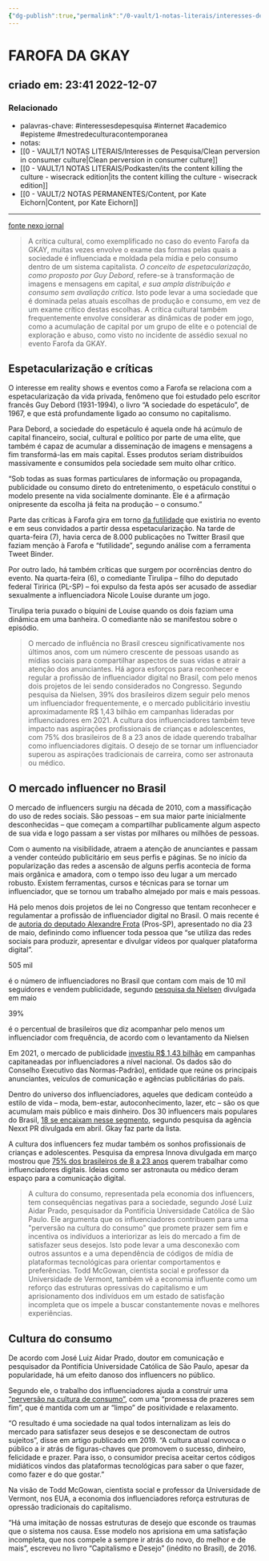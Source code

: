 ```yaml
---
{"dg-publish":true,"permalink":"/0-vault/1-notas-literais/interesses-de-pesquisa/farofa-da-gkay/","tags":["interessesdepesquisa","internet","academico","episteme","mestredeculturacontemporanea"],"dgHomeLink":true,"dgShowLocalGraph":true,"dgShowFileTree":true,"dgEnableSearch":true}
---
```


# FAROFA DA GKAY
## criado em: 23:41 2022-12-07

### Relacionado
- palavras-chave: #interessesdepesquisa #internet #academico #episteme #mestredeculturacontemporanea 
- notas: 
- [[0 - VAULT/1 NOTAS LITERAIS/Interesses de Pesquisa/Clean perversion in consumer culture\|Clean perversion in consumer culture]]
- [[0 - VAULT/1 NOTAS LITERAIS/Podkasten/its the content killing the culture - wisecrack edition\|its the content killing the culture - wisecrack edition]]
- [[0 - VAULT/2 NOTAS PERMANENTES/Content, por Kate Eichorn\|Content, por Kate Eichorn]]

---

[fonte nexo jornal](https://www.nexojornal.com.br/expresso/2022/12/07/Como-a-Farofa-da-Gkay-virou-o-%C3%A1pice-da-cultura-influencer?posicao-home-esquerda=2)

>A crítica cultural, como exemplificado no caso do evento Farofa da GKAY, muitas vezes envolve o exame das formas pelas quais a sociedade é influenciada e moldada pela mídia e pelo consumo dentro de um sistema capitalista. *O conceito de espetacularização, como proposto por Guy Debord*, refere-se à transformação de imagens e mensagens em capital, *e sua ampla distribuição e consumo sem avaliação crítica*. Isto pode levar a uma sociedade que é dominada pelas atuais escolhas de produção e consumo, em vez de um exame crítico destas escolhas. A crítica cultural também frequentemente envolve considerar as dinâmicas de poder em jogo, como a acumulação de capital por um grupo de elite e o potencial de exploração e abuso, como visto no incidente de assédio sexual no evento Farofa da GKAY.
## Espetacularização e críticas

O interesse em reality shows e eventos como a Farofa se relaciona com a espetacularização da vida privada, fenômeno que foi estudado pelo escritor francês Guy Debord (1931-1994), o livro “A sociedade do espetáculo”, de 1967, e que está profundamente ligado ao consumo no capitalismo.

Para Debord, a sociedade do espetáculo é aquela onde há acúmulo de capital financeiro, social, cultural e político por parte de uma elite, que também é capaz de acumular a disseminação de imagens e mensagens a fim transformá-las em mais capital. Esses produtos seriam distribuídos massivamente e consumidos pela sociedade sem muito olhar crítico.

“Sob todas as suas formas particulares de informação ou propaganda, publicidade ou consumo direto do entretenimento, o espetáculo constitui o modelo presente na vida socialmente dominante. Ele é a afirmação onipresente da escolha já feita na produção – o consumo.”

Parte das críticas à Farofa gira em torno [da futilidade](https://dash.tweetbinder.com/report/free) que existiria no evento e em seus convidados a partir dessa espetacularização. Na tarde de quarta-feira (7), havia cerca de 8.000 publicações no Twitter Brasil que faziam menção à Farofa e “futilidade”, segundo análise com a ferramenta Tweet Binder.

Por outro lado, há também críticas que surgem por ocorrências dentro do evento. Na quarta-feira (6), o comediante Tirulipa – filho do deputado federal Tiririca (PL-SP) – foi expulso da festa após ser acusado de assediar sexualmente a influenciadora Nicole Louise durante um jogo.

Tirulipa teria puxado o bíquini de Louise quando os dois faziam uma dinâmica em uma banheira. O comediante não se manifestou sobre o episódio.


>O mercado de influência no Brasil cresceu significativamente nos últimos anos, com um número crescente de pessoas usando as mídias sociais para compartilhar aspectos de suas vidas e atrair a atenção dos anunciantes. Há agora esforços para reconhecer e regular a profissão de influenciador digital no Brasil, com pelo menos dois projetos de lei sendo considerados no Congresso. Segundo pesquisa da Nielsen, 39% dos brasileiros dizem seguir pelo menos um influenciador frequentemente, e o mercado publicitário investiu aproximadamente R$ 1,43 bilhão em campanhas lideradas por influenciadores em 2021. A cultura dos influenciadores também teve impacto nas aspirações profissionais de crianças e adolescentes, com 75% dos brasileiros de 8 a 23 anos de idade querendo trabalhar como influenciadores digitais. O desejo de se tornar um influenciador superou as aspirações tradicionais de carreira, como ser astronauta ou médico.
## O mercado influencer no Brasil

O mercado de influencers surgiu na década de 2010, com a massificação do uso de redes sociais. São pessoas – em sua maior parte inicialmente desconhecidas – que começam a compartilhar publicamente algum aspecto de sua vida e logo passam a ser vistas por milhares ou milhões de pessoas.

Com o aumento na visibilidade, atraem a atenção de anunciantes e passam a vender conteúdo publicitário em seus perfis e páginas. Se no início da popularização das redes a ascensão de alguns perfis acontecia de forma mais orgânica e amadora, com o tempo isso deu lugar a um mercado robusto. Existem ferramentas, cursos e técnicas para se tornar um influenciador, que se tornou um trabalho almejado por mais e mais pessoas.

Há pelo menos dois projetos de lei no Congresso que tentam reconhecer e regulamentar a profissão de influenciador digital no Brasil. O mais recente é de [autoria do deputado Alexandre Frota](https://www.camara.leg.br/proposicoesWeb/prop_mostrarintegra?codteor=2174196&filename=PL+1335/2022) (Pros-SP), apresentado no dia 23 de maio, definindo como influencer toda pessoa que “se utiliza das redes sociais para produzir, apresentar e divulgar vídeos por qualquer plataforma digital”.

505 mil

é o número de influenciadores no Brasil que contam com mais de 10 mil seguidores e vendem publicidade, segundo [pesquisa da Nielsen](https://www1.folha.uol.com.br/mercado/2022/05/brasil-tem-mais-influenciadores-do-que-dentistas.shtml) divulgada em maio

39%

é o percentual de brasileiros que diz acompanhar pelo menos um influenciador com frequência, de acordo com o levantamento da Nielsen

Em 2021, o mercado de publicidade [investiu R$ 1,43 bilhão](https://economia.uol.com.br/noticias/redacao/2022/03/21/publicidade-brasileira-movimentou-r-20-bilhoes-em-2021-digital-e-destaque.htm) em campanhas capitaneadas por influenciadores a nível nacional. Os dados são do Conselho Executivo das Normas-Padrão), entidade que reúne os principais anunciantes, veículos de comunicação e agências publicitárias do país.

Dentro do universo dos influenciadores, aqueles que dedicam conteúdo a estilo de vida – moda, bem-estar, autoconhecimento, lazer, etc – são os que acumulam mais público e mais dinheiro. Dos 30 influencers mais populares do Brasil, [18 se encaixam nesse segmento](https://marciatravessoni.com.br/entretenimento/descubra-quem-sao-os-30-influenciadores-digitais-mais-ricos-do-brasil/), segundo pesquisa da agência Nexxt PR divulgada em abril. Gkay faz parte da lista.

A cultura dos influencers fez mudar também os sonhos profissionais de crianças e adolescentes. Pesquisa da empresa Innova divulgada em março mostrou que [75% dos brasileiros de 8 a 23 anos](https://www.jornalterceiravia.com.br/2022/03/20/o-sonho-cada-vez-mais-cedo-de-se-transformar-em-influencer/#:~:text=Em%20se%20tratando%20dos%20jovens,e%20seguir%20carreira%20no%20ramo.) querem trabalhar como influenciadores digitais. Ideias como ser astronauta ou médico deram espaço para a comunicação digital.


>A cultura do consumo, representada pela economia dos influencers, tem consequências negativas para a sociedade, segundo José Luiz Aidar Prado, pesquisador da Pontifícia Universidade Católica de São Paulo. Ele argumenta que os influenciadores contribuem para uma "perversão na cultura do consumo" que promete prazer sem fim e incentiva os indivíduos a interiorizar as leis do mercado a fim de satisfazer seus desejos. Isto pode levar a uma desconexão com outros assuntos e a uma dependência de códigos de mídia de plataformas tecnológicas para orientar comportamentos e preferências. Todd McGowan, cientista social e professor da Universidade de Vermont, também vê a economia influente como um reforço das estruturas opressivas do capitalismo e um aprisionamento dos indivíduos em um estado de satisfação incompleta que os impele a buscar constantemente novas e melhores experiências.
## Cultura do consumo

De acordo com José Luiz Aidar Prado, doutor em comunicação e pesquisador da Pontifícia Universidade Católica de São Paulo, apesar da popularidade, há um efeito danoso dos influencers no público.

Segundo ele, o trabalho dos influenciadores ajuda a construir uma [“perversão na cultura de consumo”](https://web.s.ebscohost.com/abstract?direct=true&profile=ehost&scope=site&authtype=crawler&jrnl=19822073&AN=141859159&h=RWayN8oijGNagYhWT4QIR1Fnx%2fuHmEsD8M8IGVtxtAaHk7nvBFo7aQI9J4WC9aeNW3l%2bpo%2fuMkXRklrN3jg5MQ%3d%3d&crl=c&resultNs=AdminWebAuth&resultLocal=ErrCrlNotAuth&crlhashurl=login.aspx%3fdirect%3dtrue%26profile%3dehost%26scope%3dsite%26authtype%3dcrawler%26jrnl%3d19822073%26AN%3d141859159), com uma “promessa de prazeres sem fim”, que é mantida com um ar “limpo” de positividade e relaxamento.

“O resultado é uma sociedade na qual todos internalizam as leis do mercado para satisfazer seus desejos e se desconectam de outros sujeitos”, disse em artigo publicado em 2019. “A cultura atual convoca o público a ir atrás de figuras-chaves que promovem o sucesso, dinheiro, felicidade e prazer. Para isso, o consumidor precisa aceitar certos códigos midiáticos vindos das plataformas tecnológicas para saber o que fazer, como fazer e do que gostar.”

Na visão de Todd McGowan, cientista social e professor da Universidade de Vermont, nos EUA, a economia dos influenciadores reforça estruturas de opressão tradicionais do capitalismo.

“Há uma imitação de nossas estruturas de desejo que esconde os traumas que o sistema nos causa. Esse modelo nos aprisiona em uma satisfação incompleta, que nos compele a sempre ir atrás do novo, do melhor e de mais”, escreveu no livro “Capitalismo e Desejo” (inédito no Brasil), de 2016.